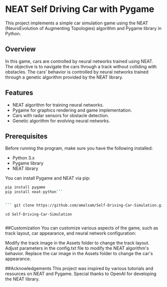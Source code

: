 # NEAT Self Driving Car with Pygame

This project implements a simple car simulation game using the NEAT (NeuroEvolution of Augmenting Topologies) algorithm and Pygame library in Python.

## Overview

In this game, cars are controlled by neural networks trained using NEAT. The objective is to navigate the cars through a track without colliding with obstacles. The cars' behavior is controlled by neural networks trained through a genetic algorithm provided by the NEAT library.

## Features

- NEAT algorithm for training neural networks.
- Pygame for graphics rendering and game implementation.
- Cars with radar sensors for obstacle detection.
- Genetic algorithm for evolving neural networks.

## Prerequisites

Before running the program, make sure you have the following installed:

- Python 3.x
- Pygame library
- NEAT library

You can install Pygame and NEAT via pip:

```bash
pip install pygame
pip install neat-python```


``` git clone https://github.com/amalsam/Self-Driving-Car-Simulation.git
```
```cd Self-Driving-Car-Simulation ```
```python main.py
```



##Customization
You can customize various aspects of the game, such as track layout, car appearance, and neural network configuration:

Modify the track image in the Assets folder to change the track layout.
Adjust parameters in the config.txt file to modify the NEAT algorithm's behavior.
Replace the car image in the Assets folder to change the car's appearance.

##Acknowledgements
This project was inspired by various tutorials and resources on NEAT and Pygame.
Special thanks to OpenAI for developing the NEAT library.
